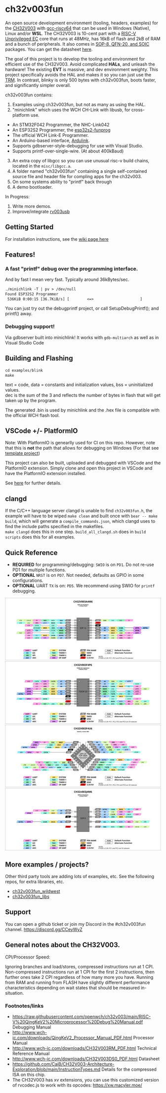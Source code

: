 # ch32v003fun

An open source development environment (tooling, headers, examples) for the [CH32V003](http://www.wch-ic.com/products/CH32V003.html) with [gcc-riscv64](https://github.com/riscv-collab/riscv-gnu-toolchain) that can be used in Windows (Native), Linux and/or **<span title="Windows Subsystem Linux">WSL</span>**.  The CH32V003 is 10-cent part with a [RISC-V Unprivileged EC](https://riscv.org/technical/specifications/) core that runs at 48MHz, has 16kB of flash and 2kB of RAM and a bunch of peripherals.  It also comes in [<span title="Small Outline Package, 8 pin">SOP-8</span>, <span title="Quad Flat No-leads, 20 contacts">QFN-20</span>, and <span title="Small-outline IC">SOIC</span>](https://www.electronicsforu.com/resources/dip-smd-qfp-bga-ic-packages) packages.  You can get the datasheet [here](http://www.wch-ic.com/downloads/CH32V003DS0_PDF.html).

The goal of this project is to develop the tooling and environment for efficient use of the CH32V003.  Avoid complicated **<span title="Hardware Abstration Layer">HALs</span>**, and unleash the hardware! The existing **<span title="??????????">EVT</span>** is massive, and dev environment weighty.  This project specifically avoids the HAL and makes it so you can just use the [<span title="Technical Reference Manual">TRM</span>](http://www.wch-ic.com/downloads/CH32V003RM_PDF.html). In contrast, blinky is only 500 bytes with ch32v003fun, boots faster, and significantly simpler overall.

ch32v003fun contains:
1. Examples using ch32v003fun, but not as many as using the HAL.
2. "minichlink" which uses the WCH CH-Link with libusb, for cross-platform use.
  * An STM32F042 Programmer, the NHC-Link042
  * An ESP32S2 Programmer, the [esp32s2-funprog](https://github.com/cnlohr/esp32s2-cookbook/tree/master/ch32v003programmer)
  * The official WCH Link-E Programmer.
  * An Arduino-based interface, [Ardulink](https://gitlab.com/BlueSyncLine/arduino-ch32v003-swio).
  * Supports gdbserver-style-debugging for use with Visual Studio.
  * Supports printf-over-single-wire. (At about 400kBaud)
3. An extra copy of libgcc so you can use unusual risc-v build chains, located in the `misc/libgcc.a`.
4. A folder named "ch32v003fun" containing a single self-contained source file and header file for compling apps for the ch32v003.
5. On some systems ability to "printf" back through
6. A demo bootloader.

In Progress:
1. Write more demos.
2. Improve/integrate [rv003usb](https://github.com/cnlohr/rv003usb/)

## Getting Started

For installation instructions, see the [wiki page here](https://github.com/cnlohr/ch32v003fun/wiki/Installation)

## Features!

###  A fast "printf" debug over the programming interface.

And by fast I mean very fast. Typically around 36kBytes/sec.

```
./minichlink -T | pv > /dev/null
Found ESP32S2 Programmer
 536KiB 0:00:15 [36.7KiB/s] [        <=>                     ]
```

You can just try out the debugprintf project, or call SetupDebugPrintf(); and printf() away.

### Debugging support!

Via gdbserver built into minichlink!  It works with `gdb-multiarch` as well as in Visual Studio Code 

## Building and Flashing

```
cd examples/blink
make
```

text = code, data = constants and initialization values, bss = uninitialized values.  
dec is the sum of the 3 and reflects the number of bytes in flash that will get taken up by the program.

The generated .bin is used by minichlink and the .hex file is compatible with the official WCH flash tool.  

## VSCode +/- PlatformIO

Note: With PlatformIO is genearlly used for CI on this repo.  However, note that this is **not** the path that allows for debugging on Windows (For that see [template project](https://github.com/cnlohr/ch32v003fun/tree/master/examples/template/.vscode))

This project can also be built, uploaded and debugged with VSCode and the PlatformIO extension. Simply clone and open this project in VSCode and have the PlatformIO extension installed.

See [here](https://github.com/Community-PIO-CH32V/platform-ch32v) for further details.

## clangd

If the C/C++ language server clangd is unable to find `ch32v003fun.h`, the example will have to be wiped `make clean` and built once with `bear -- make build`, which will generate a `compile_commands.json`, which clangd uses to find the include paths specified in the makefiles.  
`make clangd` does this in one step.
`build_all_clangd.sh` does in `build scripts` does this for all examples.

## Quick Reference
 * **REQUIRED** for programming/debugging: `SWIO` is on `PD1`. Do not re-use PD1 for multiple functions.
 * **OPTIONAL** `NRST` is on `PD7`. Not needed, defaults as GPIO in some configurations.
 * **OPTIONAL** UART `TX` is on: `PD5`. We recommend using SWIO for `printf` debugging.

![ch32v003a4m6](https://raw.githubusercontent.com/Tengo10/pinout-overview/main/pinouts/CH32v003/ch32v003a4m6.svg)
![ch32v003f4p6](https://raw.githubusercontent.com/Tengo10/pinout-overview/main/pinouts/CH32v003/ch32v003f4p6.svg)
![ch32v003f4u6](https://raw.githubusercontent.com/Tengo10/pinout-overview/main/pinouts/CH32v003/ch32v003f4u6.svg)
![ch32v003j4m6](https://raw.githubusercontent.com/Tengo10/pinout-overview/main/pinouts/CH32v003/ch32v003j4m6.svg)

## More examples / projects?

Other third party tools are adding lots of examples, etc.  See the following repos, for extra libraries, etc.
 * [ch32v003fun_wildwest](https://github.com/recallmenot/ch32v003fun_wildwest)
 * [ch32v003fun_libs](https://github.com/hexeguitar/ch32v003fun_libs)

## Support

You can open a github ticket or join my Discord in the #ch32v003fun channel. https://discord.gg/CCeyWyZ

## General notes about the CH32V003.

CPI/Processor Speed:

Ignoring branches and load/stores, compressed instructions run at 1 CPI. Non-compressed instructions run at 1 CPI for the first 2 instructions, then further ones take 2 CPI regardless of how many more you have.  Running from RAM and running from FLASH have slightly different performance characteristics depending on wait states that should be measured in-situation.

### Footnotes/links

 * https://raw.githubusercontent.com/openwch/ch32v003/main/RISC-V%20QingKeV2%20Microprocessor%20Debug%20Manual.pdf Debugging Manual
 * http://www.wch-ic.com/downloads/QingKeV2_Processor_Manual_PDF.html Processor Manual
 * http://www.wch-ic.com/downloads/CH32V003RM_PDF.html Technical Reference Manual
 * http://www.wch-ic.com/downloads/CH32V003DS0_PDF.html Datasheet
 * https://github.com/CaiB/CH32V003-Architecture-Exploration/blob/main/InstructionTypes.md Details for the compressed ISA on this chip.
 * The CH32V003 has xv extensions, you can use this customized version of rvcodec.js to work with its opcodes: https://xw.macyler.moe/

